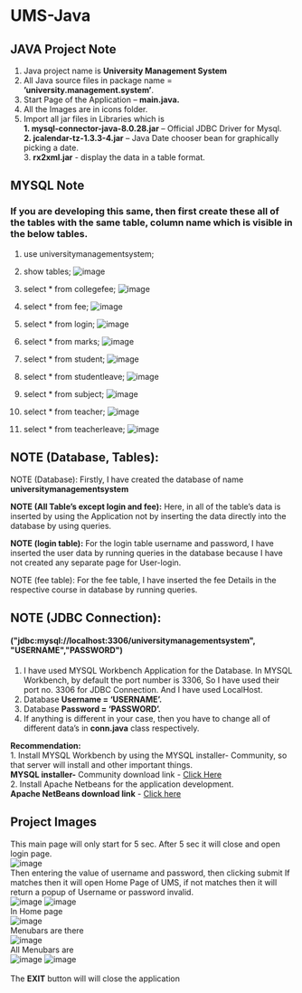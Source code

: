 # UMS-Java
## JAVA Project Note

1.	Java project name is <b>University Management System</b>
2.	All Java source files in package name = <b>’university.management.system’</b>.
3.	Start Page of the Application – <b>main.java.</b>
4.	All the Images are in icons folder.
5.	Import all jar files in Libraries which is <br><b>	1. mysql-connector-java-8.0.28.jar</b> – Official JDBC Driver for Mysql.<br><b>2.	jcalendar-tz-1.3.3-4.jar</b> – Java Date chooser bean for graphically picking a date.<br>	3. <b>rx2xml.jar</b> - display the data in a table format.
## 
## MYSQL Note

### If you are developing this same, then first create these all of the tables with the same table, column name which is visible in the below tables.

1.	use universitymanagementsystem;

2.	show tables; 
 ![image](https://github.com/sqladitya/UMS-Java/assets/84535788/8a46859d-28fd-4737-9e0e-493678f54612)


3.	select * from collegefee;
 ![image](https://github.com/sqladitya/UMS-Java/assets/84535788/59801fab-6258-4409-9165-1be70a351e63)

4.	select * from fee;
 ![image](https://github.com/sqladitya/UMS-Java/assets/84535788/c10169a0-0b3d-4143-8038-216b8fb9eea8)


5.	select * from login;
 ![image](https://github.com/sqladitya/UMS-Java/assets/84535788/a5728a7f-3c80-46b9-a677-6e01dc284f96)


6.	select * from marks;
 ![image](https://github.com/sqladitya/UMS-Java/assets/84535788/1487989d-7823-4338-b0f7-180b1a5c2679)


7.	select * from student;
 ![image](https://github.com/sqladitya/UMS-Java/assets/84535788/c1142d10-4f3c-4384-8ca4-c057b87c65d6)


8.	select * from studentleave;
 ![image](https://github.com/sqladitya/UMS-Java/assets/84535788/adad6a70-c304-418a-801a-530eb891634f)

9.	select * from subject;
 ![image](https://github.com/sqladitya/UMS-Java/assets/84535788/1ecc9aa2-0d52-4adc-86b9-999510a9a057)

10.	select * from teacher;
 ![image](https://github.com/sqladitya/UMS-Java/assets/84535788/2ff68c2f-113b-48a9-8409-a86c198dd323)

11.	select * from teacherleave;
 ![image](https://github.com/sqladitya/UMS-Java/assets/84535788/23c76329-67ac-45d0-ba1e-821f129bd3eb)

## NOTE (Database, Tables): 

NOTE (Database): Firstly, I have created the database of name <b>universitymanagementsystem

NOTE (All Table’s except login and fee):</b> Here, in all of the table’s data is inserted by using the Application not by inserting the data directly into the database by using queries.

<b>NOTE (login table):</b> For the login table username and password, I have inserted the user data by running queries in the database because I have not created any separate page for User-login.

NOTE (fee table): For the fee table, I have inserted the fee Details in the respective course in database by running queries.



## NOTE (JDBC Connection): 

#### ("jdbc:mysql://localhost:3306/universitymanagementsystem", "USERNAME","PASSWORD")
1.	I have used MYSQL Workbench Application for the Database. In MYSQL Workbench, by default the port number is 3306, So I have used their port no. 3306 for JDBC Connection. And I have used LocalHost.
2.	Database <b>Username = ‘USERNAME’. </b>
3.	Database <b>Password = ‘PASSWORD’.</b>
4.	If anything is different in your case, then you have to change all of different data’s in <b>conn.java</b> class respectively.

<b>Recommendation:</b> <br>1. Install MYSQL Workbench by using the MYSQL installer- Community, so that server will install and other important things.<br>
<b>MYSQL installer-</b> Community download link - [Click Here](https://dev.mysql.com/get/archives/mysql-installer/mysql-installer-web-community-8.0.28.0.msi)<br> 2. Install Apache Netbeans for the application development.<br>
<b>Apache NetBeans download link</b> - [Click here](https://archive.apache.org/dist/netbeans/netbeans-installers/17/Apache-NetBeans-17-bin-windows-x64.exe)
## Project Images
This main page will only start for 5 sec. After 5 sec it will close and open login page. <br>
![image](https://github.com/sqladitya/UMS-Java/assets/84535788/eaa46555-c7f3-44c9-8ee4-a1567cc561df)<br>
Then entering the value of username and password, then clicking submit If matches then it will open Home Page of UMS, if not matches then it will return a popup of Username or password invalid.<br>
![image](https://github.com/sqladitya/UMS-Java/assets/84535788/73240470-d45b-474e-be5d-edf267773b3c) ![image](https://github.com/sqladitya/UMS-Java/assets/84535788/73eade7f-1267-4453-bb67-520a62980ba2)<br>
In Home page <br>
![image](https://github.com/sqladitya/UMS-Java/assets/84535788/1b12f892-de6f-4115-81b4-349860c912d5)<br>
Menubars are there<br>
![image](https://github.com/sqladitya/UMS-Java/assets/84535788/44d251ad-c40c-4131-a502-88523e0693b0)<br>
All Menubars are<br>
![image](https://github.com/sqladitya/UMS-Java/assets/84535788/dde95817-8626-4645-aada-97fb6dea5d4d) ![image](https://github.com/sqladitya/UMS-Java/assets/84535788/3f0030b4-f6be-4974-a0ce-05bfb10b83ae)<br><br>
The <b>EXIT</b> button will will close the application




